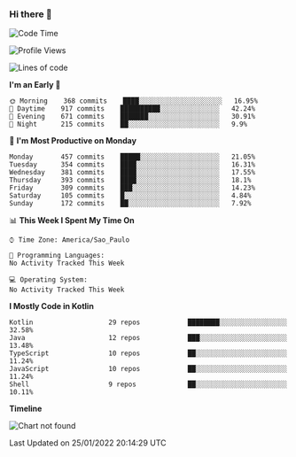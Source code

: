 ### Hi there 👋

<!--
**fernandonogueira/fernandonogueira** is a ✨ _special_ ✨ repository because its `README.md` (this file) appears on your GitHub profile.

Here are some ideas to get you started:

- 🔭 I’m currently working on ...
- 🌱 I’m currently learning ...
- 👯 I’m looking to collaborate on ...
- 🤔 I’m looking for help with ...
- 💬 Ask me about ...
- 📫 How to reach me: ...
- 😄 Pronouns: ...
- ⚡ Fun fact: ...
-->

<!--START_SECTION:waka-->
![Code Time](http://img.shields.io/badge/Code%20Time-1%2C196%20hrs%2017%20mins-blue)

![Profile Views](http://img.shields.io/badge/Profile%20Views-1-blue)

![Lines of code](https://img.shields.io/badge/From%20Hello%20World%20I%27ve%20Written-330%20Thousand%20lines%20of%20code-blue)

**I'm an Early 🐤** 

```text
🌞 Morning    368 commits    ████░░░░░░░░░░░░░░░░░░░░░   16.95% 
🌆 Daytime    917 commits    ██████████░░░░░░░░░░░░░░░   42.24% 
🌃 Evening    671 commits    ███████░░░░░░░░░░░░░░░░░░   30.91% 
🌙 Night      215 commits    ██░░░░░░░░░░░░░░░░░░░░░░░   9.9%

```
📅 **I'm Most Productive on Monday** 

```text
Monday       457 commits    █████░░░░░░░░░░░░░░░░░░░░   21.05% 
Tuesday      354 commits    ████░░░░░░░░░░░░░░░░░░░░░   16.31% 
Wednesday    381 commits    ████░░░░░░░░░░░░░░░░░░░░░   17.55% 
Thursday     393 commits    ████░░░░░░░░░░░░░░░░░░░░░   18.1% 
Friday       309 commits    ███░░░░░░░░░░░░░░░░░░░░░░   14.23% 
Saturday     105 commits    █░░░░░░░░░░░░░░░░░░░░░░░░   4.84% 
Sunday       172 commits    ██░░░░░░░░░░░░░░░░░░░░░░░   7.92%

```


📊 **This Week I Spent My Time On** 

```text
⌚︎ Time Zone: America/Sao_Paulo

💬 Programming Languages: 
No Activity Tracked This Week

💻 Operating System: 
No Activity Tracked This Week

```

**I Mostly Code in Kotlin** 

```text
Kotlin                   29 repos            ████████░░░░░░░░░░░░░░░░░   32.58% 
Java                     12 repos            ███░░░░░░░░░░░░░░░░░░░░░░   13.48% 
TypeScript               10 repos            ██░░░░░░░░░░░░░░░░░░░░░░░   11.24% 
JavaScript               10 repos            ██░░░░░░░░░░░░░░░░░░░░░░░   11.24% 
Shell                    9 repos             ██░░░░░░░░░░░░░░░░░░░░░░░   10.11%

```


**Timeline**

![Chart not found](https://raw.githubusercontent.com/fernandonogueira/fernandonogueira/master/charts/bar_graph.png) 


 Last Updated on 25/01/2022 20:14:29 UTC
<!--END_SECTION:waka-->
